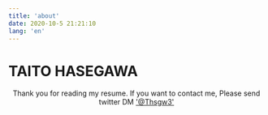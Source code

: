 ```yaml
---
title: 'about'
date: 2020-10-5 21:21:10
lang: 'en'
---
```


# TAITO HASEGAWA

<div align="center">

Thank you for reading my resume. If you want to contact me, Please send twitter DM ['@Thsgw3'](https://twitter.com/Thsgw3)

</div>

